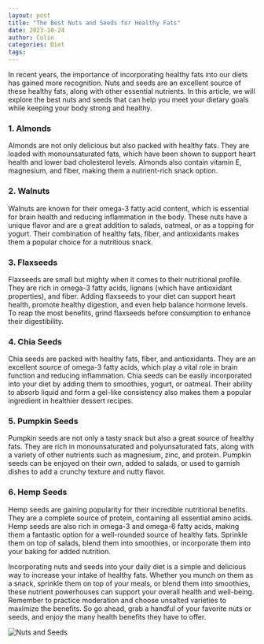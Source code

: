 ```yaml
---
layout: post
title: "The Best Nuts and Seeds for Healthy Fats"
date: 2023-10-24
author: Colin
categories: Diet
tags: 
---
```


In recent years, the importance of incorporating healthy fats into our diets has gained more recognition. Nuts and seeds are an excellent source of these healthy fats, along with other essential nutrients. In this article, we will explore the best nuts and seeds that can help you meet your dietary goals while keeping your body strong and healthy.

### 1. Almonds

Almonds are not only delicious but also packed with healthy fats. They are loaded with monounsaturated fats, which have been shown to support heart health and lower bad cholesterol levels. Almonds also contain vitamin E, magnesium, and fiber, making them a nutrient-rich snack option.

### 2. Walnuts

Walnuts are known for their omega-3 fatty acid content, which is essential for brain health and reducing inflammation in the body. These nuts have a unique flavor and are a great addition to salads, oatmeal, or as a topping for yogurt. Their combination of healthy fats, fiber, and antioxidants makes them a popular choice for a nutritious snack.

### 3. Flaxseeds

Flaxseeds are small but mighty when it comes to their nutritional profile. They are rich in omega-3 fatty acids, lignans (which have antioxidant properties), and fiber. Adding flaxseeds to your diet can support heart health, promote healthy digestion, and even help balance hormone levels. To reap the most benefits, grind flaxseeds before consumption to enhance their digestibility.

### 4. Chia Seeds

Chia seeds are packed with healthy fats, fiber, and antioxidants. They are an excellent source of omega-3 fatty acids, which play a vital role in brain function and reducing inflammation. Chia seeds can be easily incorporated into your diet by adding them to smoothies, yogurt, or oatmeal. Their ability to absorb liquid and form a gel-like consistency also makes them a popular ingredient in healthier dessert recipes.

### 5. Pumpkin Seeds

Pumpkin seeds are not only a tasty snack but also a great source of healthy fats. They are rich in monounsaturated and polyunsaturated fats, along with a variety of other nutrients such as magnesium, zinc, and protein. Pumpkin seeds can be enjoyed on their own, added to salads, or used to garnish dishes to add a crunchy texture and nutty flavor.

### 6. Hemp Seeds

Hemp seeds are gaining popularity for their incredible nutritional benefits. They are a complete source of protein, containing all essential amino acids. Hemp seeds are also rich in omega-3 and omega-6 fatty acids, making them a fantastic option for a well-rounded source of healthy fats. Sprinkle them on top of salads, blend them into smoothies, or incorporate them into your baking for added nutrition.

Incorporating nuts and seeds into your daily diet is a simple and delicious way to increase your intake of healthy fats. Whether you munch on them as a snack, sprinkle them on top of your meals, or blend them into smoothies, these nutrient powerhouses can support your overall health and well-being. Remember to practice moderation and choose unsalted varieties to maximize the benefits. So go ahead, grab a handful of your favorite nuts or seeds, and enjoy the many health benefits they have to offer.

![Nuts and Seeds](https://source.unsplash.com/1600x900/?nuts,seeds)
